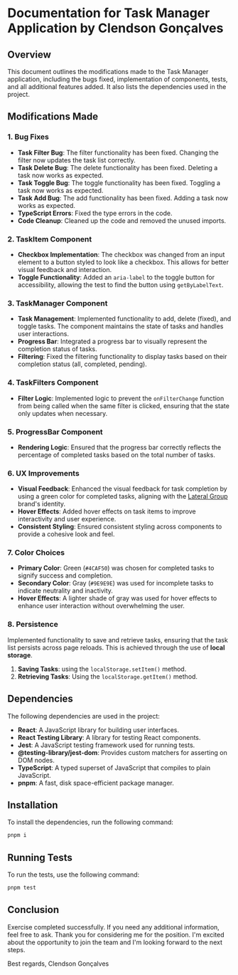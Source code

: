 # Documentation for Task Manager Application by Clendson Gonçalves

## Overview

This document outlines the modifications made to the Task Manager application, including the bugs fixed, implementation of components, tests, and all additional features added. It also lists the dependencies used in the project.

## Modifications Made

### 1. Bug Fixes
- **Task Filter Bug**: The filter functionality has been fixed. Changing the filter now updates the task list correctly.
- **Task Delete Bug**: The delete functionality has been fixed. Deleting a task now works as expected.
- **Task Toggle Bug**: The toggle functionality has been fixed. Toggling a task now works as expected.
- **Task Add Bug**: The add functionality has been fixed. Adding a task now works as expected.
- **TypeScript Errors**: Fixed the type errors in the code.
- **Code Cleanup**: Cleaned up the code and removed the unused imports.

### 2. TaskItem Component
- **Checkbox Implementation**: The checkbox was changed from an input element to a button styled to look like a checkbox. This allows for better visual feedback and interaction.
- **Toggle Functionality**: Added an `aria-label` to the toggle button for accessibility, allowing the test to find the button using `getByLabelText`.

### 3. TaskManager Component
- **Task Management**: Implemented functionality to add, delete (fixed), and toggle tasks. The component maintains the state of tasks and handles user interactions.
- **Progress Bar**: Integrated a progress bar to visually represent the completion status of tasks.
- **Filtering**: Fixed the filtering functionality to display tasks based on their completion status (all, completed, pending).

### 4. TaskFilters Component
- **Filter Logic**: Implemented logic to prevent the `onFilterChange` function from being called when the same filter is clicked, ensuring that the state only updates when necessary.

### 5. ProgressBar Component
- **Rendering Logic**: Ensured that the progress bar correctly reflects the percentage of completed tasks based on the total number of tasks.

### 6. UX Improvements
- **Visual Feedback**: Enhanced the visual feedback for task completion by using a green color for completed tasks, aligning with the [Lateral Group](https://www.lateralgroup.com/) brand's identity.
- **Hover Effects**: Added hover effects on task items to improve interactivity and user experience.
- **Consistent Styling**: Ensured consistent styling across components to provide a cohesive look and feel.

### 7. Color Choices
- **Primary Color**: Green (`#4CAF50`) was chosen for completed tasks to signify success and completion.
- **Secondary Color**: Gray (`#9E9E9E`) was used for incomplete tasks to indicate neutrality and inactivity.
- **Hover Effects**: A lighter shade of gray was used for hover effects to enhance user interaction without overwhelming the user.

### 8. Persistence
Implemented functionality to save and retrieve tasks, ensuring that the task list persists across page reloads. This is achieved through the use of **local storage**.

1. **Saving Tasks**: using the `localStorage.setItem()` method.
2. **Retrieving Tasks**: Using the `localStorage.getItem()` method.

## Dependencies

The following dependencies are used in the project:

- **React**: A JavaScript library for building user interfaces.
- **React Testing Library**: A library for testing React components.
- **Jest**: A JavaScript testing framework used for running tests.
- **@testing-library/jest-dom**: Provides custom matchers for asserting on DOM nodes.
- **TypeScript**: A typed superset of JavaScript that compiles to plain JavaScript.
- **pnpm**: A fast, disk space-efficient package manager.

## Installation

To install the dependencies, run the following command:

```bash
pnpm i
```

## Running Tests

To run the tests, use the following command:

```bash
pnpm test
```

## Conclusion

Exercise completed successfully.
If you need any additional information, feel free to ask.
Thank you for considering me for the position.
I'm excited about the opportunity to join the team and I'm looking forward to the next steps.

Best regards,
Clendson Gonçalves
